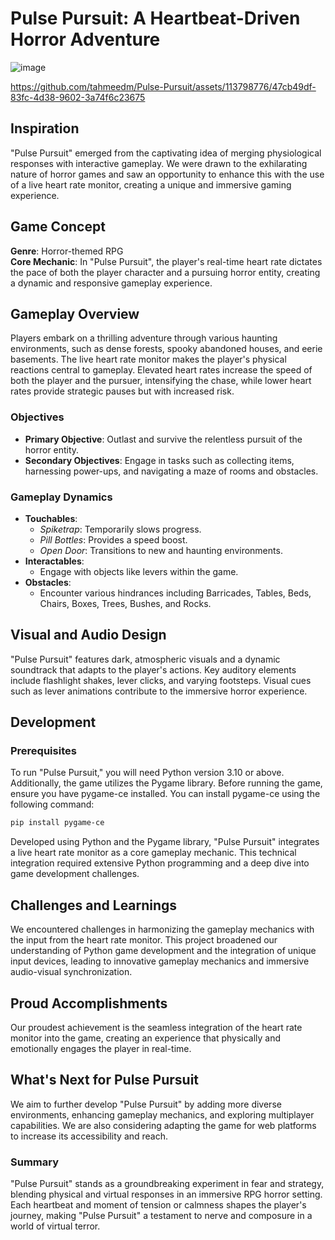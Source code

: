 

# Pulse Pursuit: A Heartbeat-Driven Horror Adventure
![image](https://github.com/tahmeedm/Pulse-Pursuit/assets/120093810/bfa3d8e0-2fb6-4389-afcf-57b3ebb8ede3)

https://github.com/tahmeedm/Pulse-Pursuit/assets/113798776/47cb49df-83fc-4d38-9602-3a74f6c23675

## Inspiration
"Pulse Pursuit" emerged from the captivating idea of merging physiological responses with interactive gameplay. We were drawn to the exhilarating nature of horror games and saw an opportunity to enhance this with the use of a live heart rate monitor, creating a unique and immersive gaming experience.

## Game Concept
**Genre**: Horror-themed RPG  
**Core Mechanic**: In "Pulse Pursuit", the player's real-time heart rate dictates the pace of both the player character and a pursuing horror entity, creating a dynamic and responsive gameplay experience.

## Gameplay Overview
Players embark on a thrilling adventure through various haunting environments, such as dense forests, spooky abandoned houses, and eerie basements. The live heart rate monitor makes the player's physical reactions central to gameplay. Elevated heart rates increase the speed of both the player and the pursuer, intensifying the chase, while lower heart rates provide strategic pauses but with increased risk.

### Objectives
- **Primary Objective**: Outlast and survive the relentless pursuit of the horror entity.
- **Secondary Objectives**: Engage in tasks such as collecting items, harnessing power-ups, and navigating a maze of rooms and obstacles.

### Gameplay Dynamics
- **Touchables**:
  - *Spiketrap*: Temporarily slows progress.
  - *Pill Bottles*: Provides a speed boost.
  - *Open Door*: Transitions to new and haunting environments.
- **Interactables**:
  - Engage with objects like levers within the game.
- **Obstacles**:
  - Encounter various hindrances including Barricades, Tables, Beds, Chairs, Boxes, Trees, Bushes, and Rocks.

## Visual and Audio Design
"Pulse Pursuit" features dark, atmospheric visuals and a dynamic soundtrack that adapts to the player's actions. Key auditory elements include flashlight shakes, lever clicks, and varying footsteps. Visual cues such as lever animations contribute to the immersive horror experience.

## Development

### Prerequisites
To run "Pulse Pursuit," you will need Python version 3.10 or above. Additionally, the game utilizes the Pygame library. Before running the game, ensure you have pygame-ce installed. You can install pygame-ce using the following command:

```bash
pip install pygame-ce
```

Developed using Python and the Pygame library, "Pulse Pursuit" integrates a live heart rate monitor as a core gameplay mechanic. This technical integration required extensive Python programming and a deep dive into game development challenges.

## Challenges and Learnings
We encountered challenges in harmonizing the gameplay mechanics with the input from the heart rate monitor. This project broadened our understanding of Python game development and the integration of unique input devices, leading to innovative gameplay mechanics and immersive audio-visual synchronization.

## Proud Accomplishments
Our proudest achievement is the seamless integration of the heart rate monitor into the game, creating an experience that physically and emotionally engages the player in real-time.

## What's Next for Pulse Pursuit
We aim to further develop "Pulse Pursuit" by adding more diverse environments, enhancing gameplay mechanics, and exploring multiplayer capabilities. We are also considering adapting the game for web platforms to increase its accessibility and reach.

### Summary
"Pulse Pursuit" stands as a groundbreaking experiment in fear and strategy, blending physical and virtual responses in an immersive RPG horror setting. Each heartbeat and moment of tension or calmness shapes the player's journey, making "Pulse Pursuit" a testament to nerve and composure in a world of virtual terror.

